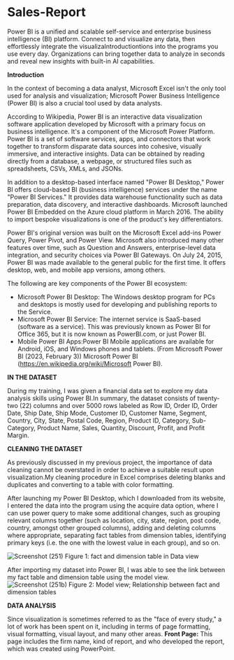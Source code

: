 # Sales-Report
Power BI is a unified and scalable self-service and enterprise business intelligence (BI) platform. Connect to and visualize any data, then effortlessly integrate the visualizaIntroductiontions into the programs you use every day.  Organizations can bring together data to analyze in seconds and reveal new insights with built-in AI capabilities.

**Introduction**

In the context of becoming a data analyst, Microsoft Excel isn't the only tool used for analysis and visualization; Microsoft Power Business Intelligence (Power BI) is also a crucial tool used by data analysts.

According to Wikipedia, Power BI is an interactive data visualization software application developed by Microsoft with a primary focus on business intelligence. It's a component of the Microsoft Power Platform. Power BI is a set of software services, apps, and connectors that work together to transform disparate data sources into cohesive, visually immersive, and interactive insights. Data can be obtained by reading directly from a database, a webpage, or structured files such as spreadsheets, CSVs, XMLs, and JSONs.

In addition to a desktop-based interface named "Power BI Desktop," Power BI offers cloud-based BI (business intelligence) services under the name "Power BI Services." It provides data warehouse functionality such as data preparation, data discovery, and interactive dashboards. Microsoft launched Power BI Embedded on the Azure cloud platform in March 2016. The ability to import bespoke visualizations is one of the product's key differentiators.

Power BI's original version was built on the Microsoft Excel add-ins Power Query, Power Pivot, and Power View. Microsoft also introduced many other features over time, such as Question and Answers, enterprise-level data integration, and security choices via Power BI Gateways. On July 24, 2015, Power BI was made available to the general public for the first time. It offers desktop, web, and mobile app versions, among others.

The following are key components of the Power BI ecosystem:
- Microsoft Power BI Desktop: The Windows desktop program for PCs and desktops is mostly used for developing and publishing reports to the Service.
- Microsoft Power BI Service: The internet service is SaaS-based (software as a service). This was previously known as Power BI for Office 365, but it is now known as PowerBI.com, or just Power BI.
- Mobile Power BI Apps:Power BI Mobile applications are available for Android, iOS, and Windows phones and tablets. (From Microsoft Power BI (2023, February 3)) Microsoft Power BI (https://en.wikipedia.org/wiki/Microsoft Power BI).

**IN THE DATASET**

During my training, I was given a financial data set to explore my data analysis skills using Power BI.In summary, the dataset consists of twenty-two (22) columns and over 5000 rows labeled as Row ID, Order ID, Order Date, Ship Date, Ship Mode, Customer ID, Customer Name, Segment, Country, City, State, Postal Code, Region, Product ID, Category, Sub-Category, Product Name, Sales, Quantity, Discount, Profit, and Profit Margin.

**CLEANING THE DATASET**

As previously discussed in my previous project, the importance of data cleaning cannot be overstated in order to achieve a suitable result upon visualization.My cleaning procedure in Excel comprises deleting blanks and duplicates and converting to a table with color formatting.

After launching my Power BI Desktop, which I downloaded from its website, I entered the data into the program using the acquire data option, where I can use power query to make some additional changes, such as grouping relevant columns together (such as location, city, state, region, post code, country, amongst other grouped columns), adding and deleting columns where appropriate, separating fact tables from dimension tables, identifying primary keys (i.e. the one with the lowest value in each group), and so on.

![Screenshot (251)](https://user-images.githubusercontent.com/124578882/218732046-033a9427-82ac-407b-9e3d-b5546b4b31df.png)
                                      Figure 1: fact and dimension table in Data view

After importing my dataset into Power BI, I was able to see the link between my fact table and dimension table using the model view.
![Screenshot (251b)](https://user-images.githubusercontent.com/124578882/218754081-526c4b20-de9d-4172-b5fd-ea8297952922.png)
Figure 2: Model view; Relationship between fact and dimension tables

**DATA ANALYSIS**

Since visualization is sometimes referred to as the "face of every study," a lot of work has been spent on it, including in terms of page formatting, visual formatting, visual layout, and many other areas.
**Front Page:**  This page includes the firm name, kind of report, and who developed the report, which was created using PowerPoint.
